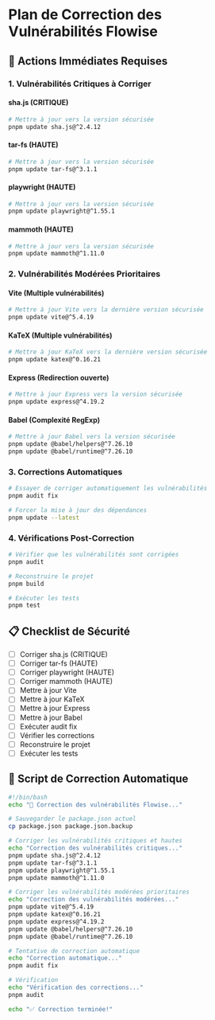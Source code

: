 # Plan de Correction des Vulnérabilités Flowise

## 🚨 Actions Immédiates Requises

### 1. Vulnérabilités Critiques à Corriger

#### sha.js (CRITIQUE)
```bash
# Mettre à jour vers la version sécurisée
pnpm update sha.js@^2.4.12
```

#### tar-fs (HAUTE)
```bash
# Mettre à jour vers la version sécurisée
pnpm update tar-fs@^3.1.1
```

#### playwright (HAUTE)
```bash
# Mettre à jour vers la version sécurisée
pnpm update playwright@^1.55.1
```

#### mammoth (HAUTE)
```bash
# Mettre à jour vers la version sécurisée
pnpm update mammoth@^1.11.0
```

### 2. Vulnérabilités Modérées Prioritaires

#### Vite (Multiple vulnérabilités)
```bash
# Mettre à jour Vite vers la dernière version sécurisée
pnpm update vite@^5.4.19
```

#### KaTeX (Multiple vulnérabilités)
```bash
# Mettre à jour KaTeX vers la dernière version sécurisée
pnpm update katex@^0.16.21
```

#### Express (Redirection ouverte)
```bash
# Mettre à jour Express vers la version sécurisée
pnpm update express@^4.19.2
```

#### Babel (Complexité RegExp)
```bash
# Mettre à jour Babel vers la version sécurisée
pnpm update @babel/helpers@^7.26.10
pnpm update @babel/runtime@^7.26.10
```

### 3. Corrections Automatiques

```bash
# Essayer de corriger automatiquement les vulnérabilités
pnpm audit fix

# Forcer la mise à jour des dépendances
pnpm update --latest
```

### 4. Vérifications Post-Correction

```bash
# Vérifier que les vulnérabilités sont corrigées
pnpm audit

# Reconstruire le projet
pnpm build

# Exécuter les tests
pnpm test
```

## 📋 Checklist de Sécurité

- [ ] Corriger sha.js (CRITIQUE)
- [ ] Corriger tar-fs (HAUTE)
- [ ] Corriger playwright (HAUTE)
- [ ] Corriger mammoth (HAUTE)
- [ ] Mettre à jour Vite
- [ ] Mettre à jour KaTeX
- [ ] Mettre à jour Express
- [ ] Mettre à jour Babel
- [ ] Exécuter audit fix
- [ ] Vérifier les corrections
- [ ] Reconstruire le projet
- [ ] Exécuter les tests

## 🔧 Script de Correction Automatique

```bash
#!/bin/bash
echo "🔧 Correction des vulnérabilités Flowise..."

# Sauvegarder le package.json actuel
cp package.json package.json.backup

# Corriger les vulnérabilités critiques et hautes
echo "Correction des vulnérabilités critiques..."
pnpm update sha.js@^2.4.12
pnpm update tar-fs@^3.1.1
pnpm update playwright@^1.55.1
pnpm update mammoth@^1.11.0

# Corriger les vulnérabilités modérées prioritaires
echo "Correction des vulnérabilités modérées..."
pnpm update vite@^5.4.19
pnpm update katex@^0.16.21
pnpm update express@^4.19.2
pnpm update @babel/helpers@^7.26.10
pnpm update @babel/runtime@^7.26.10

# Tentative de correction automatique
echo "Correction automatique..."
pnpm audit fix

# Vérification
echo "Vérification des corrections..."
pnpm audit

echo "✅ Correction terminée!"
```
